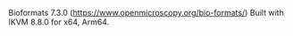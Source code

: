 ﻿Bioformats 7.3.0 (https://www.openmicroscopy.org/bio-formats/) Built with IKVM 8.8.0 for x64, Arm64.